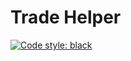 # Trade Helper

[![Code style: black](https://img.shields.io/badge/code%20style-black-000000.svg)](https://github.com/psf/black)
